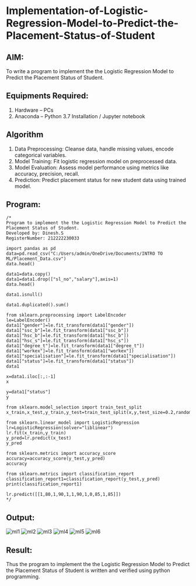 # Implementation-of-Logistic-Regression-Model-to-Predict-the-Placement-Status-of-Student

## AIM:
To write a program to implement the the Logistic Regression Model to Predict the Placement Status of Student.

## Equipments Required:
1. Hardware – PCs
2. Anaconda – Python 3.7 Installation / Jupyter notebook

## Algorithm
1. Data Preprocessing: Cleanse data, handle missing values, encode categorical variables.
2. Model Training: Fit logistic regression model on preprocessed data.
3. Model Evaluation: Assess model performance using metrics like accuracy, precision, recall.
4. Prediction: Predict placement status for new student data using trained model.

## Program:
```python3
/*
Program to implement the the Logistic Regression Model to Predict the Placement Status of Student.
Developed by: Dinesh.S
RegisterNumber: 212222230033

import pandas as pd
data=pd.read_csv("C:/Users/admin/OneDrive/Documents/INTRO TO ML/Placement_Data.csv")
data.head()

data1=data.copy()
data1=data1.drop(["sl_no","salary"],axis=1)
data.head()

data1.isnull()

data1.duplicated().sum()

from sklearn.preprocessing import LabelEncoder
le=LabelEncoder()
data1["gender"]=le.fit_transform(data1["gender"])
data1["ssc_b"]=le.fit_transform(data1["ssc_b"])
data1["hsc_b"]=le.fit_transform(data1["hsc_b"])
data1["hsc_s"]=le.fit_transform(data1["hsc_s"])
data1["degree_t"]=le.fit_transform(data1["degree_t"])
data1["workex"]=le.fit_transform(data1["workex"])
data1["specialisation"]=le.fit_transform(data1["specialisation"])
data1["status"]=le.fit_transform(data1["status"])
data1

x=data1.iloc[:,:-1]
x

y=data1["status"]
y

from sklearn.model_selection import train_test_split
x_train,x_test,y_train,y_test=train_test_split(x,y,test_size=0.2,random_state=0)

from sklearn.linear_model import LogisticRegression
lr=LogisticRegression(solver="liblinear")
lr.fit(x_train,y_train)
y_pred=lr.predict(x_test)
y_pred

from sklearn.metrics import accuracy_score
accuracy=accuracy_score(y_test,y_pred)
accuracy

from sklearn.metrics import classification_report
classification_report1=classification_report(y_test,y_pred)
print(classification_report1)

lr.predict([[1,80,1,90,1,1,90,1,0,85,1,85]])
*/
```

## Output:
![ml1](https://github.com/anu-varshini11/Implementation-of-Logistic-Regression-Model-to-Predict-the-Placement-Status-of-Student/assets/138969827/a5c3d163-7f8d-45e4-b651-9ff2adccdf5f)
![ml2](https://github.com/anu-varshini11/Implementation-of-Logistic-Regression-Model-to-Predict-the-Placement-Status-of-Student/assets/138969827/c6dd32d6-c425-4403-bc3e-00356d3c3205)
![ml3](https://github.com/anu-varshini11/Implementation-of-Logistic-Regression-Model-to-Predict-the-Placement-Status-of-Student/assets/138969827/16c18f32-7e2c-4c07-b0ac-eb99936b8806)
![ml4](https://github.com/anu-varshini11/Implementation-of-Logistic-Regression-Model-to-Predict-the-Placement-Status-of-Student/assets/138969827/cabbda4f-c5e6-4c86-9df2-80bfb22df2dd)
![ml5](https://github.com/anu-varshini11/Implementation-of-Logistic-Regression-Model-to-Predict-the-Placement-Status-of-Student/assets/138969827/eb61ba81-2e6b-4db0-8709-853111d38fea)
![ml6](https://github.com/anu-varshini11/Implementation-of-Logistic-Regression-Model-to-Predict-the-Placement-Status-of-Student/assets/138969827/5c672ced-749a-433c-8ceb-b087fcfabf4e)

## Result:
Thus the program to implement the the Logistic Regression Model to Predict the Placement Status of Student is written and verified using python programming.
